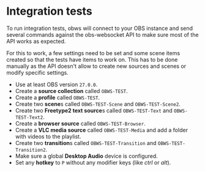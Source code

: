 # Integration tests

To run integration tests, obws will connect to your OBS instance and send several commands against
the obs-websocket API to make sure most of the API works as expected.

For this to work, a few settings need to be set and some scene items created so that the tests have
items to work on. This has to be done manually as the API doesn't allow to create new sources and
scenes or modify specific settings.

- Use at least OBS version `27.0.0`.
- Create a **source collection** called `OBWS-TEST`.
- Create a **profile** called `OBWS-TEST`.
- Create two **scene**s called `OBWS-TEST-Scene` and `OBWS-TEST-Scene2`.
- Create two **Freetype2 text source**s called `OBWS-TEST-Text` and `OBWS-TEST-Text2`.
- Create a **browser source** called `OBWS-TEST-Browser`.
- Create a **VLC media source** called `OBWS-TEST-Media` and add a folder with videos to the
  playlist.
- Create two **transition**s called `OBWS-TEST-Transition` and `OBWS-TEST-Transition2`.
- Make sure a global **Desktop Audio** device is configured.
- Set any **hotkey** to `P` without any modifier keys (like _ctrl_ or _alt_).

